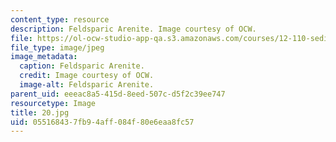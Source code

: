 ```yaml
---
content_type: resource
description: Feldsparic Arenite. Image courtesy of OCW.
file: https://ol-ocw-studio-app-qa.s3.amazonaws.com/courses/12-110-sedimentary-geology-fall-2004/055168437fb94aff084f80e6eaa8fc57_20.jpg
file_type: image/jpeg
image_metadata:
  caption: Feldsparic Arenite.
  credit: Image courtesy of OCW.
  image-alt: Feldsparic Arenite.
parent_uid: eeeac8a5-415d-8eed-507c-d5f2c39ee747
resourcetype: Image
title: 20.jpg
uid: 05516843-7fb9-4aff-084f-80e6eaa8fc57
---
```

